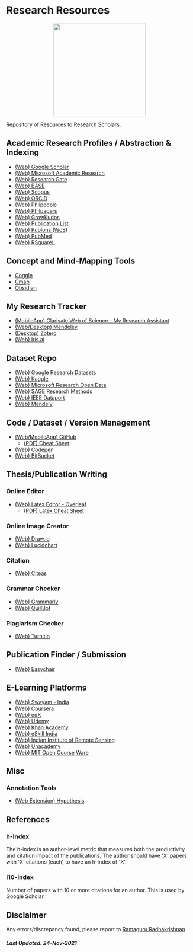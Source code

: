 # Research Resources

<p align="center">
  <img src="https://ramagururadhakrishnan.github.io/Research-Resources/assets/RRC.jpeg" width="250" />
</p>  
Repository of Resources to Research Scholars.

## Academic Research Profiles / Abstraction & Indexing
- [(Web) Google Scholar](https://scholar.google.com/)
- [(Web) Microsoft Academic Research](https://academic.microsoft.com/home)
- [(Web) Research Gate](https://www.researchgate.net/)
- [(Web) BASE](https://www.base-search.net/)
- [(Web) Scopus](https://scopus.com/)
- [(Web) ORCiD](https://orcid.org/)
- [(Web) Philpeople](https://philpeople.org/)
- [(Web) Philpapers](https://philpapers.org/)
- [(Web) GrowKudos](https://www.growkudos.com/)
- [(Web) Publication List](http://publicationslist.org/)
- [(Web) Publons (WoS)](https://publons.com/)
- [(Web) PubMed](https://pubmed.ncbi.nlm.nih.gov/)
- [(Web) RSquareL](https://www.rsquarel.org/)

## Concept and Mind-Mapping Tools
- [Coggle](https://coggle.it/)
- [Cmap](https://cmap.ihmc.us/)
- [Obsidian](https://obsidian.md/)

## My Research Tracker
- [(MobileApp) Clarivate Web of Science - My Research Assistant](https://clarivate.com/webofsciencegroup/solutions/web-of-science-my-research-assistant/)
- [(Web/Desktop) Mendeley](https://www.mendeley.com/)
- [(Desktop) Zotero](https://www.zotero.org/)
- [(Web) Iris.ai](https://iris.ai/)

## Dataset Repo
- [(Web) Google Research Datasets](https://research.google/tools/datasets/)
- [(Web) Kaggle](https://www.kaggle.com/)
- [(Web) Microsoft Research Open Data](https://msropendata.com/)
- [(Web) SAGE Research Methods](https://methods.sagepub.com/Datasets)
- [(Web) IEEE Dataport](https://ieee-dataport.org/)
- [(Web) Mendely](https://data.mendeley.com/)

## Code / Dataset / Version Management
- [(Web/MobileApp) GitHub](https://github.com/)
  - [(PDF) Cheat Sheet](https://ramagururadhakrishnan.github.io/Research-Resources/assets/Markdown_Cheat_Sheet.pdf)
- [(Web) Codepen](https://codepen.io/)
- [(Web) BitBucket](https://bitbucket.org/)

## Thesis/Publication Writing
### Online Editor 
  - [(Web) Latex Editor - Overleaf](https://www.overleaf.com/)
    - [(PDF) Latex Cheat Sheet](https://ramagururadhakrishnan.github.io/Research-Resources/assets/Latex_Cheat_Sheet.pdf)
    
### Online Image Creator
  - [(Web) Draw.io](https://draw.io/)
  - [(Web) Lucidchart](https://www.lucidchart.com/)
  
### Citation 
  - [(Web) Citeas](https://citeas.org/)
  
### Grammar Checker
  - [(Web) Grammarly](https://www.grammarly.com/grammar-check)
  - [(Web) QuillBot](https://quillbot.com/grammar-check)
  
### Plagiarism Checker
  - [(Web) Turnitin](https://www.turnitin.com/)

## Publication Finder / Submission
- [(Web) Easychair](https://easychair.org/)

## E-Learning Platforms
- [(Web) Swayam - India](https://swayam.gov.in/)
- [(Web) Coursera](https://www.coursera.org/)
- [(Web) edX](https://www.edx.org/)
- [(Web) Udemy](https://www.udemy.com/)
- [(Web) Khan Academy](https://www.khanacademy.org/)
- [(Web) eSkill India](https://eskillindia.org/)
- [(Web) Indian Institute of Remote Sensing](https://elearning.iirs.gov.in/)
- [(Web) Unacademy](https://unacademy.com/)
- [(Web) MIT Open Course Ware](https://ocw.mit.edu/index.htm)

## Misc
### Annotation Tools
- [(Web Extension) Hypothesis](https://chrome.google.com/webstore/detail/hypothesis-web-pdf-annota/bjfhmglciegochdpefhhlphglcehbmek)

## References
### h-index
The h-index is an author-level metric that measures both the productivity and citation impact of the publications. The author should have 'X' papers with 'X' citations (each) to have an h-index of 'X'.

### i10-index
Number of papers with 10 or more citations for an author. This is used by Google Scholar. 

## Disclaimer
Any errors/discrepancy found, please report to [Ramaguru Radhakrishnan](https://github.com/ramagururadhakrishnan/)

##### Last Updated: 24-Nov-2021
